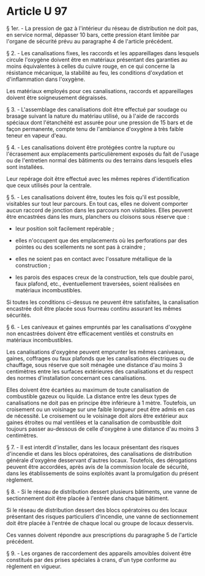# Article U 97

§ 1er. - La pression de gaz à l'intérieur du réseau de distribution ne doit pas, en service normal, dépasser 10 bars, cette pression étant limitée par l'organe de sécurité prévu au paragraphe 4 de l'article précédent.

§ 2. - Les canalisations fixes, les raccords et les appareillages dans lesquels circule l'oxygène doivent être en matériaux présentant des garanties au moins équivalentes à celles du cuivre rouge, en ce qui concerne la résistance mécanique, la stabilité au feu, les conditions d'oxydation et d'inflammation dans l'oxygène.

Les matériaux employés pour ces canalisations, raccords et appareillages doivent être soigneusement dégraissés.

§ 3. -  L'assemblage des canalisations doit être effectué par soudage ou brasage suivant la nature du matériau utilisé, ou à l'aide de raccords spéciaux dont l'étanchéité est assurée pour une pression de 15 bars et de façon permanente, compte tenu de l'ambiance d'oxygène à très faible teneur en vapeur d'eau.

§ 4. - Les canalisations doivent être protégées contre la rupture ou l'écrasement aux emplacements particulièrement exposés du fait de l'usage ou de l'entretien normal des bâtiments ou des terrains dans lesquels elles sont installées.

Leur repérage doit être effectué avec les mêmes repères d'identification que ceux utilisés pour la centrale.

§ 5. - Les canalisations doivent être, toutes les fois qu'il est possible, visitables sur tout leur parcours. En tout cas, elles ne doivent comporter aucun raccord de jonction dans les parcours non visitables. Elles peuvent être encastrées dans les murs, planchers ou cloisons sous réserve que :

- leur position soit facilement repérable ;

- elles n'occupent que des emplacements où les perforations par des pointes ou des scellements ne sont pas à craindre ;

- elles ne soient pas en contact avec l'ossature métallique de la construction ;

- les parois des espaces creux de la construction, tels que double paroi, faux plafond, etc., éventuellement traversées, soient réalisées en matériaux incombustibles.

Si toutes les conditions ci-dessus ne peuvent être satisfaites, la canalisation encastrée doit être placée sous fourreau continu assurant les mêmes sécurités.

§ 6. - Les caniveaux et gaines empruntés par les canalisations d'oxygène non encastrées doivent être efficacement ventilés et construits en matériaux incombustibles.

Les canalisations d'oxygène peuvent emprunter les mêmes caniveaux, gaines, coffrages ou faux plafonds que les canalisations électriques ou de chauffage, sous réserve que soit ménagée une distance d'au moins 3 centimètres entre les surfaces extérieures des canalisations et du respect des normes d'installation concernant ces canalisations.

Elles doivent être écartées au maximum de toute canalisation de combustible gazeux ou liquide. La distance entre les deux types de canalisations ne doit pas en principe être inférieure à 1 mètre. Toutefois, un croisement ou un voisinage sur une faible longueur peut être admis en cas de nécessité. Le croisement ou le voisinage doit alors être extérieur aux gaines étroites ou mal ventilées et la canalisation de combustible doit toujours passer au-dessous de celle d'oxygène à une distance d'au moins 3 centimètres.

§ 7. - Il est interdit d'installer, dans les locaux présentant des risques d'incendie et dans les blocs opératoires, des canalisations de distribution générale d'oxygène desservant d'autres locaux. Toutefois, des dérogations peuvent être accordées, après avis de la commission locale de sécurité, dans les établissements de soins exploités avant la promulgation du présent règlement.

§ 8. - Si le réseau de distribution dessert plusieurs bâtiments, une vanne de sectionnement doit être placée à l'entrée dans chaque bâtiment.

Si le réseau de distribution dessert des blocs opératoires ou des locaux présentant des risques particuliers d'incendie, une vanne de sectionnement doit être placée à l'entrée de chaque local ou groupe de locaux desservis.

Ces vannes doivent répondre aux prescriptions du paragraphe 5 de l'article précédent.

§ 9. - Les organes de raccordement des appareils amovibles doivent être constitués par des prises spéciales à crans, d'un type conforme au règlement en vigueur.
